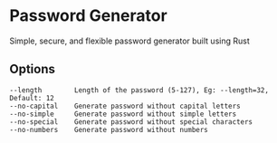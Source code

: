# Password Generator
Simple, secure, and flexible password generator built using Rust

## Options
```
--length        Length of the password (5-127), Eg: --length=32, Default: 12
--no-capital    Generate password without capital letters
--no-simple     Generate password without simple letters
--no-special    Generate password without special characters
--no-numbers    Generate password without numbers
```

